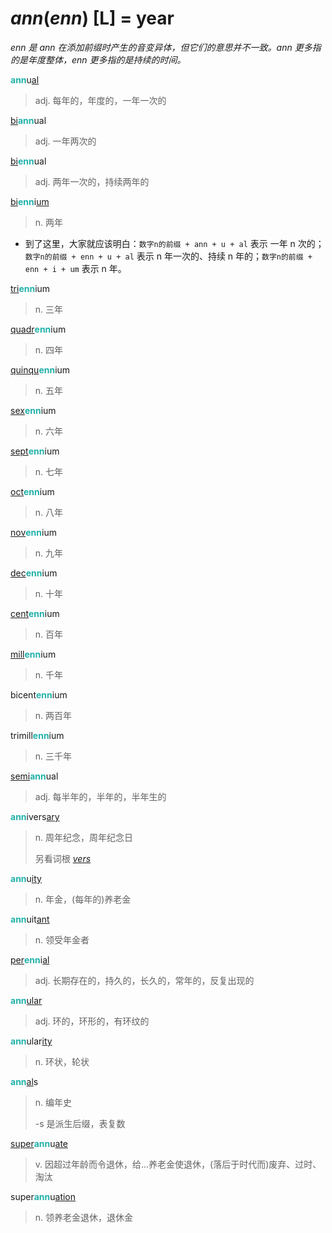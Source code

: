 # _ann_(_enn_) [L] = year

*_enn_ 是 _ann_ 在添加前缀时产生的音变异体，但它们的意思并不一致。_ann_ 更多指的是年度整体，_enn_ 更多指的是持续的时间。*

<b style="color: #20B2AA;">ann</b>u[al](-al.md)
> adj. 每年的，年度的，一年一次的

[bi](bi-.md)<b style="color: #20B2AA;">ann</b>ual
> adj. 一年两次的

[bi](bi-.md)<b style="color: #20B2AA;">enn</b>ual
> adj. 两年一次的，持续两年的

[bi](bi-.md)<b style="color: #20B2AA;">enn</b>i[um](-um.md)
> n. 两年

* 到了这里，大家就应该明白：`数字n的前缀 + ann + u + al` 表示 一年 n 次的；`数字n的前缀 + enn + u + al` 表示 n 年一次的、持续 n 年的；`数字n的前缀 + enn + i + um` 表示 n 年。

[tri](tri-.md)<b style="color: #20B2AA;">enn</b>ium
> n. 三年

[quadr](quadr-.md)<b style="color: #20B2AA;">enn</b>ium
> n. 四年

[quinqu](quinqu-.md)<b style="color: #20B2AA;">enn</b>ium
> n. 五年

[sex](sex-.md)<b style="color: #20B2AA;">enn</b>ium
> n. 六年

[sept](sept-.md)<b style="color: #20B2AA;">enn</b>ium
> n. 七年

[oct](oct-.md)<b style="color: #20B2AA;">enn</b>ium
> n. 八年

[nov](nov-.md)<b style="color: #20B2AA;">enn</b>ium
> n. 九年

[dec](dec-.md)<b style="color: #20B2AA;">enn</b>ium
> n. 十年

[cent](cent-.md)<b style="color: #20B2AA;">enn</b>ium
> n. 百年

[mill](mill-.md)<b style="color: #20B2AA;">enn</b>ium
> n. 千年

bicent<b style="color: #20B2AA;">enn</b>ium
> n. 两百年

trimill<b style="color: #20B2AA;">enn</b>ium
> n. 三千年

[semi](semi-.md)<b style="color: #20B2AA;">ann</b>ual
> adj. 每半年的，半年的，半年生的

<b style="color: #20B2AA;">ann</b>ivers[ary](-ary.md)
> n. 周年纪念，周年纪念日
>
> 另看词根 [_vers_](_vert_.md)

<b style="color: #20B2AA;">ann</b>u[ity](-ity.md)
> n. 年金，(每年的)养老金

<b style="color: #20B2AA;">ann</b>uit[ant](-ant.md)
> n. 领受年金者

[per](per-.md)<b style="color: #20B2AA;">enn</b>i[al](-al.md)
> adj. 长期存在的，持久的，长久的，常年的，反复出现的

<b style="color: #20B2AA;">ann</b>[ular](-ar.md)
> adj. 环的，环形的，有环纹的

<b style="color: #20B2AA;">ann</b>ular[ity](-ity.md)
> n. 环状，轮状

<b style="color: #20B2AA;">ann</b>[al](-al.md)s
> n. 编年史
>
> -s 是派生后缀，表复数

[super](super-.md)<b style="color: #20B2AA;">ann</b>u[ate](-ate.md)
> v. 因超过年龄而令退休，给...养老金使退休，(落后于时代而)废弃、过时、淘汰

super<b style="color: #20B2AA;">ann</b>u[ation](-ion.md)
> n. 领养老金退休，退休金